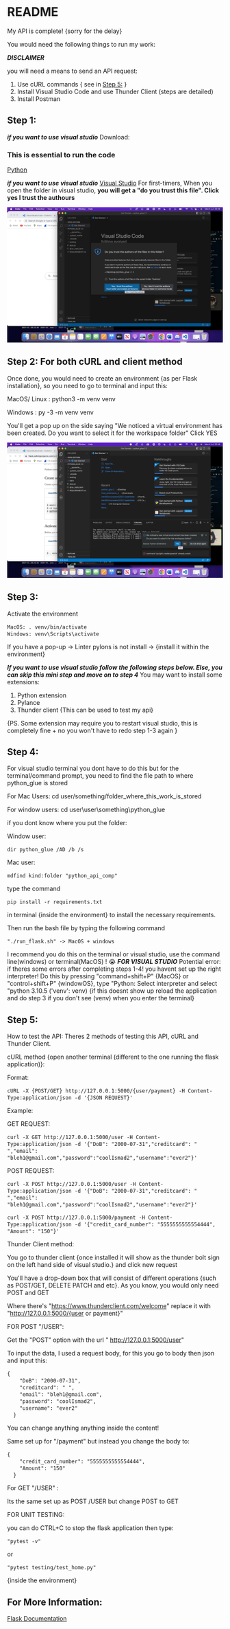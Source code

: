# README
My API is complete! {sorry for the delay}

You would need the following things to run my work:

***DISCLAIMER***

you will need a means to send an API request:

1) Use cURL commands { see in [Step 5:](#step-5) } 
2) Install Visual Studio Code and use Thunder Client (steps are detailed)
3) Install Postman

## Step 1:

***if you want to use visual studio***
Download:

### This is essential to run the code
[Python](https://www.python.org/downloads/) 


***if you want to use visual studio***
[Visual Studio](https://code.visualstudio.com/)
For first-timers, When you open the folder in visual studio, **you will get a "do you trust this file". Click yes I trust the authours**

![my_Image](image_1.png)


## Step 2: For both cURL and client method
Once done, you would need to create an environment {as per Flask installation}, so you need to go to terminal and input this:

MacOS/ Linux : python3 -m venv venv

Windows : py -3 -m venv venv

You'll get a pop up on the side saying "We noticed a virtual environment has been created. Do you want to select it for the workspace folder" Click YES

![Image2](image_2.png)

## Step 3:

Activate the environment
```
MacOS: . venv/bin/activate
Windows: venv\Scripts\activate 
```


If you have a pop-up -> Linter pylons is not install -> {install it within the environment}

***If you want to use visual studio follow the following steps below. Else, you can skip this mini step and move on to step 4***
You may want to install some extensions:

1. Python extension
2. Pylance 
3. Thunder client {This can be used to test my api} 

{PS. Some extension may require you to restart visual studio, this is completely fine + no you won't have to redo step 1-3 again }

## Step 4: 

For visual studio terminal you dont have to do this but for the terminal/command prompt, you need to find the file path to where python_glue is stored

For Mac Users: 
cd user/something/folder_where_this_work_is_stored

For window users:
cd user\user\something\python_glue

if you dont know where you put the folder:

Window user:
```
dir python_glue /AD /b /s
```

Mac user:
```
mdfind kind:folder "python_api_comp"
```

type the command 
```
pip install -r requirements.txt
```

in terminal {inside the environment} to install the necessary requirements.

Then run the bash file by typing the following command
```
"./run_flask.sh" -> MacOS + windows
```

I recommend you do this on the terminal or visual studio, use the command line(windows) or terminal(MacOS) !
:sob:
***FOR VISUAL STUDIO***
Potential error: if theres some errors after completing steps 1-4! you havent set up the right interpreter! 
Do this by pressing "command+shift+P" {MacOS} or "control+shift+P" {windowOS}, type "Python: Select interpreter and select "python 3.10.5 ('venv': venv) {if this doesnt show up reload the application and do step 3 if you don't see (venv) when you enter the terminal}

## Step 5: 

How to test the API:
Theres 2 methods of testing this API, cURL and Thunder Client.

cURL method {open another terminal (different to the one running the flask application)}:

Format:
```
cURL -X {POST/GET} http://127.0.0.1:5000/{user/payment} -H Content-Type:application/json -d '{JSON REQUEST}'
```

Example:

GET REQUEST:

```
curl -X GET http://127.0.0.1:5000/user -H Content-Type:application/json -d '{"DoB": "2000-07-31","creditcard": " ","email": "bleh1@gmail.com","password":"coolIsmad2","username":"ever2"}'
```

POST REQUEST:
```
curl -X POST http://127.0.0.1:5000/user -H Content-Type:application/json -d '{"DoB": "2000-07-31","creditcard": " ","email": "bleh1@gmail.com","password":"coolIsmad2","username":"ever2"}'
```

```
curl -X POST http://127.0.0.1:5000/payment -H Content-Type:application/json -d '{"credit_card_number": "5555555555554444", "Amount": "150"}'
```


Thunder Client method:

You go to thunder client {once installed it will show as the thunder bolt sign on the left hand side of visual studio.} and click new request

You'll have a drop-down box that will consist of different operations {such as POST/GET, DELETE PATCH and etc}. As you know, you would only need POST and GET

Where there's "https://www.thunderclient.com/welcome" replace it with "http://127.0.0.1:5000/{user or payment}" 

FOR POST "/USER":

Get the "POST" option with the url " http://127.0.0.1:5000/user"


To input the data, I used a request body, for this you go to body then json and input this:
```
{
    "DoB": "2000-07-31",
    "creditcard": " ",
    "email": "bleh1@gmail.com",
    "password": "coolIsmad2",
    "username": "ever2"
  }
  ```

You can change anything anything inside the content!

Same set up for "/payment" but instead you change the body to:
```
{
    "credit_card_number": "5555555555554444",
    "Amount": "150"
  }
  ```


For GET "/USER" :

Its the same set up as POST /USER but change POST to GET


FOR UNIT TESTING:

you can do CTRL+C to stop the flask application then type:

```
"pytest -v" 
```

or
```
"pytest testing/test_home.py"
```

{inside the environment}

## For More Information:

[Flask Documentation](https://flask.palletsprojects.com/en/2.1.x/installation/)
